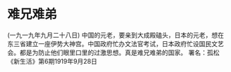# 难兄难弟
(一九一九年九月二十八日)
中国的元老，要亲到大成殿磕头，日本的元老，想在东三省建立一座伊势大神宫。中国政府忙办文法官考试，日本政府忙设国民文艺会。都是为防止他们眼里口里的过激思想。真是难兄难弟的国家。
署名：孤松
《新生活》第6期1919年9月28日
